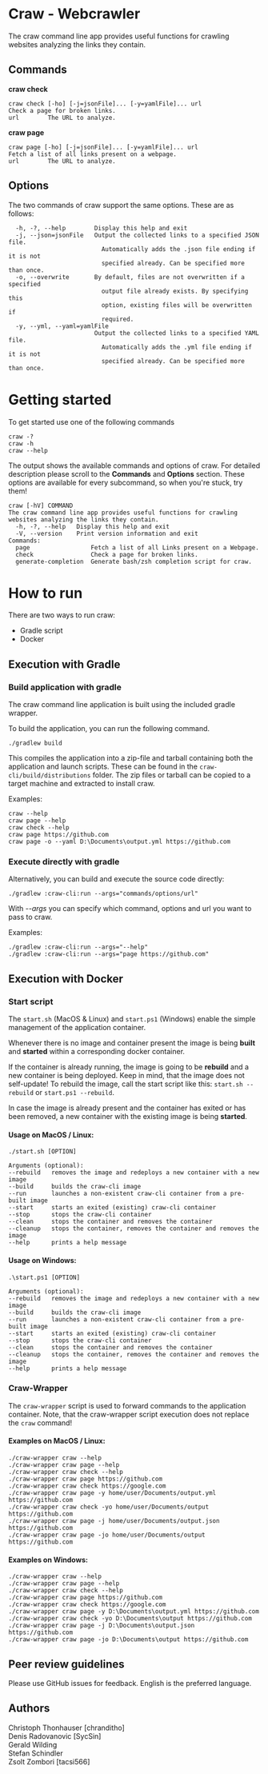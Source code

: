 # Craw - Webcrawler
The craw command line app provides useful functions for crawling websites analyzing the links they contain.

## Commands

**craw check**

```
craw check [-ho] [-j=jsonFile]... [-y=yamlFile]... url
Check a page for broken links.
url        The URL to analyze.
```

**craw page**

```
craw page [-ho] [-j=jsonFile]... [-y=yamlFile]... url
Fetch a list of all links present on a webpage.
url        The URL to analyze.
```

## Options

The two commands of craw support the same options. These are as follows:

```
  -h, -?, --help        Display this help and exit
  -j, --json=jsonFile   Output the collected links to a specified JSON file.
                          Automatically adds the .json file ending if it is not
                          specified already. Can be specified more than once.
  -o, --overwrite       By default, files are not overwritten if a specified
                          output file already exists. By specifying this
                          option, existing files will be overwritten if
                          required.
  -y, --yml, --yaml=yamlFile
                        Output the collected links to a specified YAML file.
                          Automatically adds the .yml file ending if it is not
                          specified already. Can be specified more than once.
```

# Getting started

To get started use one of the following commands

```
craw -?
craw -h
craw --help
```

The output shows the available commands and options of craw. For detailed description please scroll to the **Commands**
and **Options** section. These options are available for every subcommand, so when you're stuck, try them!

```
craw [-hV] COMMAND
The craw command line app provides useful functions for crawling websites analyzing the links they contain.
  -h, -?, --help   Display this help and exit
  -V, --version    Print version information and exit
Commands:
  page                 Fetch a list of all Links present on a Webpage.
  check                Check a page for broken links.
  generate-completion  Generate bash/zsh completion script for craw.
```

# How to run

There are two ways to run craw:

- Gradle script
- Docker

## Execution with Gradle

### Build application with gradle

The craw command line application is built using the included gradle wrapper.

To build the application, you can run the following command.

```
./gradlew build
```

This compiles the application into a zip-file and tarball containing both the application and launch scripts. These can
be found in the `craw-cli/build/distributions` folder. The zip files or tarball can be copied to a target machine and
extracted to install craw.

Examples:

```
craw --help
craw page --help
craw check --help
craw page https://github.com
craw page -o --yaml D:\Documents\output.yml https://github.com
```

### Execute directly with gradle

Alternatively, you can build and execute the source code directly:

```
./gradlew :craw-cli:run --args="commands/options/url"
```

With *--args* you can specify which command, options and url you want to pass to craw.

Examples:

```
./gradlew :craw-cli:run --args="--help"
./gradlew :craw-cli:run --args="page https://github.com"
```

## Execution with Docker

### Start script

The `start.sh` (MacOS & Linux) and `start.ps1` (Windows) enable the simple management of the application container.

Whenever there is no image and container present the image is being **built** and **started** within a corresponding
docker container.

If the container is already running, the image is going to be **rebuild** and a new container is being deployed. Keep in
mind, that the image does not self-update! To rebuild the image, call the start script like
this: ```start.sh --rebuild``` or ```start.ps1 --rebuild```.

In case the image is already present and the container has exited or has been removed, a new container with the existing
image is being **started**.

#### Usage on MacOS / Linux:
```
./start.sh [OPTION]

Arguments (optional):
--rebuild   removes the image and redeploys a new container with a new image
--build     builds the craw-cli image
--run       launches a non-existent craw-cli container from a pre-built image
--start     starts an exited (existing) craw-cli container
--stop      stops the craw-cli container
--clean     stops the container and removes the container
--cleanup   stops the container, removes the container and removes the image
--help      prints a help message
```

#### Usage on Windows:
```
.\start.ps1 [OPTION]

Arguments (optional):
--rebuild   removes the image and redeploys a new container with a new image
--build     builds the craw-cli image
--run       launches a non-existent craw-cli container from a pre-built image
--start     starts an exited (existing) craw-cli container
--stop      stops the craw-cli container
--clean     stops the container and removes the container
--cleanup   stops the container, removes the container and removes the image
--help      prints a help message
```

### Craw-Wrapper

The `craw-wrapper` script is used to forward commands to the application container. Note, that the craw-wrapper script
execution does not replace the ```craw``` command!

#### Examples on MacOS / Linux:

```
./craw-wrapper craw --help
./craw-wrapper craw page --help
./craw-wrapper craw check --help
./craw-wrapper craw page https://github.com
./craw-wrapper craw check https://google.com
./craw-wrapper craw page -y home/user/Documents/output.yml https://github.com
./craw-wrapper craw check -yo home/user/Documents/output https://github.com
./craw-wrapper craw page -j home/user/Documents/output.json https://github.com
./craw-wrapper craw page -jo home/user/Documents/output https://github.com
```

#### Examples on Windows:

```
./craw-wrapper craw --help
./craw-wrapper craw page --help
./craw-wrapper craw check --help
./craw-wrapper craw page https://github.com
./craw-wrapper craw check https://google.com
./craw-wrapper craw page -y D:\Documents\output.yml https://github.com
./craw-wrapper craw check -yo D:\Documents\output https://github.com
./craw-wrapper craw page -j D:\Documents\output.json https://github.com
./craw-wrapper craw page -jo D:\Documents\output https://github.com
```

## Peer review guidelines

Please use GitHub issues for feedback. English is the preferred language.

## Authors

Christoph Thonhauser [chranditho]  
Denis Radovanovic [SycSin]  
Gerald Wilding    
Stefan Schindler    
Zsolt Zombori [tacsi566]
